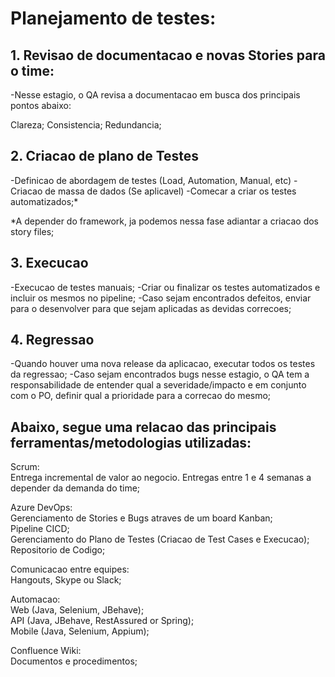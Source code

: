 # Planejamento de testes:

## 1. Revisao de documentacao e novas Stories para o time:
-Nesse estagio, o QA revisa a documentacao em busca dos principais pontos abaixo:

Clareza;
Consistencia;
Redundancia;


## 2. Criacao de plano de Testes
-Definicao de abordagem de testes (Load, Automation, Manual, etc)
-Criacao de massa de dados (Se aplicavel)
-Comecar a criar os testes automatizados;*

*A depender do framework, ja podemos nessa fase adiantar a criacao dos story files;

## 3. Execucao
-Execucao de testes manuais;
-Criar ou finalizar os testes automatizados e incluir os mesmos no pipeline;
-Caso sejam encontrados defeitos, enviar para o desenvolver para que sejam aplicadas as devidas correcoes;

## 4. Regressao
-Quando houver uma nova release da aplicacao, executar todos os testes da regressao;
-Caso sejam encontrados bugs nesse estagio, o QA tem a responsabilidade de entender qual a severidade/impacto
e em conjunto com o PO, definir qual a prioridade para a correcao do mesmo;


## Abaixo, segue uma relacao das principais ferramentas/metodologias utilizadas:

Scrum:<br/>
Entrega incremental de valor ao negocio. Entregas entre 1 e 4 semanas a depender
da demanda do time;<br/>

Azure DevOps:<br/>
Gerenciamento de Stories e Bugs atraves de um board Kanban;<br/>
Pipeline CICD;<br/>
Gerenciamento do Plano de Testes (Criacao de Test Cases e Execucao);<br/>
Repositorio de Codigo;<br/>

Comunicacao entre equipes:<br/>
Hangouts, Skype ou Slack;<br/>

Automacao:<br/>
Web (Java, Selenium, JBehave);<br/>
API (Java, JBehave, RestAssured or Spring);<br/>
Mobile (Java, Selenium, Appium);<br/>

Confluence Wiki:<br/>
Documentos e procedimentos;<br/>
